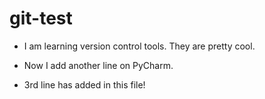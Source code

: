 # git-test

* I am learning version control tools. They are pretty cool.

* Now I add another line on PyCharm.

* 3rd line has added in this file!
